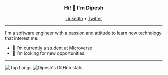 <!--
**dipbazz/dipbazz** is a ✨ _special_ ✨ repository because its `README.md` (this file) appears on your GitHub profile.

Here are some ideas to get you started:

- 🔭 I’m currently working on ...
- 🌱 I’m currently learning ...
- 👯 I’m looking to collaborate on ...
- 🤔 I’m looking for help with ...
- 💬 Ask me about ...
- 📫 How to reach me: ...
- 😄 Pronouns: ...
- ⚡ Fun fact: ...
-->

<h3 align="center"> Hi! 👋 I'm Dipesh</h3>

<p align="center">
  <a href="https://www.linkedin.com/in/dipbazz/">LinkedIn</a> •
  <a href="https://twitter.com/dipbazz">Twitter</a>
</p>

---

I'm a software engineer with a passion and attitude to learn new technology that interest me.
- 🌱 I’m currently a student at [Microverse](https://microverse.org/)
- 🤔 I’m looking for new opportunities.

---

<img src="https://github-readme-stats.vercel.app/api/top-langs/?username=dipbazz" alt="Top Langs"/>  

<img src="https://github-readme-stats.vercel.app/api?username=dipbazz&count_private=true&show_icons=true" alt="Dipesh's GitHub stats"/>

